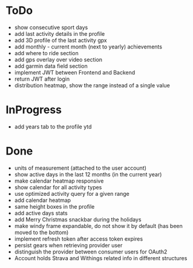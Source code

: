 # ToDo
- show consecutive sport days
- add last activity details in the profile
- add 3D profile of the last activity gpx 
- add monthly - current month (next to yearly) achievements
- add where to ride section
- add gps overlay over video section
- add garmin data field section
- implement JWT between Frontend and Backend
- return JWT after login 
- distribution heatmap, show the range instead of a single value

# InProgress
- add years tab to the profile ytd

# Done
- units of measurement (attached to the user account)
- show active days in the last 12 months (in the current year)
- make calendar heatmap responsive
- show calendar for all activity types
- use optimized activity query for a given range
- add calendar heatmap
- same height boxes in the profile
- add active days stats
- add Merry Christmas snackbar during the holidays
- make windy frame expandable, do not show it by default (has been moved to the bottom)
- implement refresh token after access token expires
- persist gears when retrieving provider user
- distinguish the provider between consumer users for OAuth2
- Account holds Strava and Withings related info in different structures
